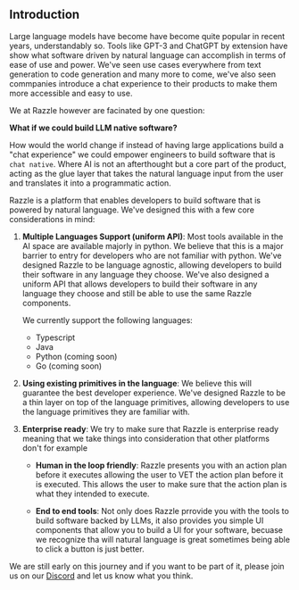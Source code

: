 ## Introduction

Large language models have become have become quite popular in recent years, understandably so. Tools like GPT-3 and ChatGPT by extension have show what software driven by natural language can accomplish in terms of ease of use and power. We've seen use cases everywhere from text generation to code generation and many more to come, we've also seen commpanies introduce a chat experience to their products to make them more accessible and easy to use.

We at Razzle however are facinated by one question: 
<br />

**What if we could build LLM native software?**

How would the world change if instead of having large applications build a "chat experience" we could empower engineers to build software that is `chat native`. Where AI is not an afterthought but a core part of the product, acting as the glue layer that takes the natural language input from the user and translates it into a programmatic action.

Razzle is a platform that enables developers to build software that is powered by natural language. We've designed this with a few core considerations in mind:

1. **Multiple Languages Support (uniform API)**: Most tools available in the AI space are available majorly in python. We believe that this is a major barrier to entry for developers who are not familiar with python. We've designed Razzle to be language agnostic, allowing developers to build their software in any language they choose. We've also designed a uniform API that allows developers to build their software in any language they choose and still be able to use the same Razzle components.

    We currently support the following languages:
    - Typescript
    - Java
    - Python (coming soon)
    - Go (coming soon)


2. **Using existing primitives in the language**: We believe this will guarantee the best developer experience. We've designed Razzle to be a thin layer on top of the language primitives, allowing developers to use the language primitives they are familiar with.

3. **Enterprise ready**: We try to make sure that Razzle is enterprise ready meaning that we take things into consideration that other platforms don't for example

    - **Human in the loop friendly**: Razzle presents you with an action plan before it executes allowing the user to VET the action plan before it is executed. This allows the user to make sure that the action plan is what they intended to execute.

    - **End to end tools**: Not only does Razzle prrovide you with the tools to build software backed by LLMs, it also provides you simple UI components that allow you to build a UI for your software, becuase we recognize tha will natural language is great sometimes being able to click a button is just better.


We are still early on this journey and if you want to be part of it, please join us on our [Discord](https://discord.gg/TzRt9wQM5u) and let us know what you think.


